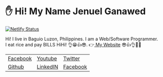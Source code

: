 <link href='https://unpkg.com/boxicons@2.0.7/css/boxicons.min.css' rel='stylesheet'>

# ✋ Hi! My Name Jenuel Ganawed
[![Netlify Status](https://api.netlify.com/api/v1/badges/66774d91-73d9-47cf-933f-e4c2c4ca0158/deploy-status)](https://app.netlify.com/sites/jenuelganawed/deploys)

Hi! I live in Baguio Luzon, Philippines. I am a Web/Software Programmer.   
I eat rice and pay BILLS HiHi! 👌😁👍😎.  👉[ My Website](https://jenuelganawed.ml/#/) 😎👍👌👊✊   
<table cellspacing="0" cellpadding="0" style="border:none;">
    <tr>
        <td><a href="https://www.facebook.com/ganawed/"><i class='bx bxl-facebook'></i> Facebook</a></td>
        <td><a href="https://www.youtube.com/channel/UCNANDtTF63UTRcYioVsSCdA"><i class='bx bxl-youtube' ></i> Youtube</a></td>
        <td><a href="https://twitter.com/broJenuel"><i class='bx bxl-twitter' ></i> Twitter</a></td>
    </tr>
    <tr>
        <td><a href="https://github.com/MisterJ936"><i class='bx bxl-github' ></i> Github</a></td>
        <td><a href="https://www.linkedin.com/in/jenuelganawed/"><i class='bx bxl-linkedin-square' ></i> LinkedIN</a></td>
        <td><a href="https://dev.to/brojenuel"><i class='bx bxl-dev-to' ></i> Facebook</a></td>
    </tr>
</table>  
  